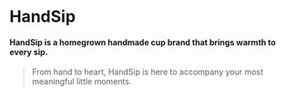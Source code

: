 # HandSip

#### HandSip is a homegrown handmade cup brand that brings warmth to every sip.

> From hand to heart, HandSip is here to accompany your most meaningful little moments.
